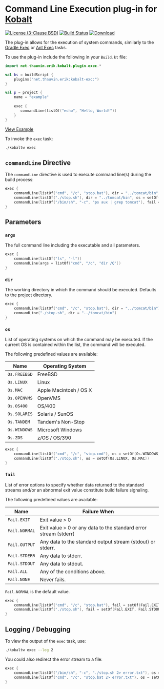# Command Line Execution plug-in for [Kobalt](http://beust.com/kobalt/home/index.html)

[![License (3-Clause BSD)](https://img.shields.io/badge/license-BSD%203--Clause-blue.svg?style=flat-square)](http://opensource.org/licenses/BSD-3-Clause) [![Build Status](https://travis-ci.org/ethauvin/kobalt-exec.svg?branch=master)](https://travis-ci.org/ethauvin/kobalt-exec)  [![Download](https://api.bintray.com/packages/ethauvin/maven/kobalt-exec/images/download.svg)](https://bintray.com/ethauvin/maven/kobalt-exec/_latestVersion)

The plug-in allows for the execution of system commands, similarly to the [Gradle Exec](https://docs.gradle.org/current/dsl/org.gradle.api.tasks.Exec.html) or [Ant Exec](https://ant.apache.org/manual/Tasks/exec.html) tasks.

To use the plug-in include the following in your `Build.kt` file:

```kotlin
import net.thauvin.erik.kobalt.plugin.exec.*

val bs = buildScript {
    plugins("net.thauvin.erik:kobalt-exc:")
}

val p = project {
    name = "example"
	
    exec {
       commandLine(listOf("echo", "Hello, World!"))
    }
}
```
[View Example](https://github.com/ethauvin/kobalt-exec/blob/master/example/kobalt/src/Build.kt)

To invoke the `exec` task:

```sh
./kobaltw exec
```

## `commandLine` Directive

The `commandLine` directive is used to execute command line(s) during the build process:

```kotlin
exec {
    commandLine(listOf("cmd", "/c", "stop.bat"), dir = "../tomcat/bin", os = setOf(Os.WINDOWS))
    commandLine(listOf("./stop.sh"), dir = "../tomcat/bin", os = setOf(Os.MAC, Os.LINUX))
    commandLine(listOf("/bin/sh", "-c", "ps aux | grep tomcat"), fail = setOf(Fail.EXIT))
}
```

## Parameters

### `args`

The full command line including the executable and all parameters.

```kotlin
exec {
    commandLine(listOf("ls", "-l"))
    commandLine(args = listOf("cmd", "/c", "dir /Q"))
}
```

### `dir`

The working directory in which the command should be executed. Defaults to the project directory.

```kotlin
exec {
    commandLine(listOf("cmd", "/c", "stop.bat"), dir = "../tomcat/bin")
    commandLine("./stop.sh", dir = "../tomcat/bin")
}
```

### `os`

List of operating systems on which the command may be executed. If the current OS is contained within the list, the command will be executed.

The following predefined values are available:

Name          | Operating System
--------------|-----------------------
`Os.FREEBSD`  | FreeBSD
`Os.LINUX`    | Linux
`Os.MAC`      | Apple Macintosh / OS X
`Os.OPENVMS`  | OpenVMS
`Os.OS400`    | OS/400
`Os.SOLARIS`  | Solaris / SunOS
`Os.TANDEM`   | Tandem's Non-Stop
`Os.WINDOWS`  | Microsoft Windows
`Os.ZOS`      | z/OS / OS/390

```kotlin
exec {
    commandLine(listOf("cmd", "/c", "stop.cmd"), os = setOf(Os.WINDOWS))
    commandLine(listOf("./stop.sh"), os = setOf(Os.LINUX, Os.MAC))
}
```

### `fail`

List of error options to specify whether data returned to the standard streams and/or an abnormal exit value constitute build failure signaling.

The following predefined values are available:

Name          | Failure When
--------------|-----------------------------------------------------------------
`Fail.EXIT`   | Exit value > 0
`Fail.NORMAL` | Exit value > 0 or any data to the standard error stream (stderr)
`Fail.OUTPUT` | Any data to the standard output stream (stdout) or stderr.
`Fail.STDERR` | Any data to stderr.
`Fail.STDOUT` | Any data to stdout.
`Fail.ALL`    | Any of the conditions above.
`Fail.NONE`   | Never fails.

`Fail.NORMAL` is the default value.

```kotlin
exec {
    commandLine(listOf("cmd", "/c", "stop.bat"), fail = setOf(Fail.EXIT))
    commandLine(listOf("./stop.sh"), fail = setOf(Fail.EXIT, Fail.STDOUT))
}
```

## Logging / Debugging

To view the output of the `exec` task, use:
```sh
./kobaltw exec --log 2
```
You could also redirect the error stream to a file:

```kotlin
exec {
    commandLine(listOf("/bin/sh", "-c", "./stop.sh 2> error.txt"), os = setOf(Os.LINUX))
    commandLine(listOf("cmd", "/c", "stop.bat 2> error.txt"), os = setOf(Os.WINDOWS))
}
```



